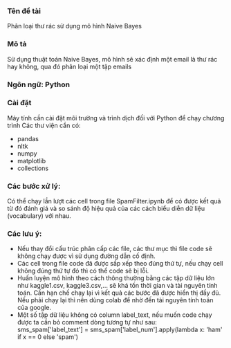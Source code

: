 ### Tên đề tài 
Phân loại thư rác sử dụng mô hình Naive Bayes
### Mô tả
Sử dụng thuật toán Naive Bayes, mô hình sẽ xác định một email là thư rác hay không, qua đó phân loại một tập emails
### Ngôn ngữ: Python
### Cài đặt
Máy tính cần cài đặt môi trường và trình dịch đối với Python để chạy chương trình
Các thư viện cần có:
* pandas
* nltk
* numpy
* matplotlib
* collections

### Các bước xử lý:
Có thể chạy lần lượt các cell trong file SpamFilter.ipynb để có được kết quả từ đó đánh giá và so sánh độ hiệu quả của các cách biểu diễn dữ liệu (vocabulary) với nhau.

### Các lưu ý:
* Nếu thay đổi cấu trúc phân cấp các file, các thư mục thì file code sẽ không chạy được vì sử dụng đường dẫn cố định.
* Các cell trong file code đã được sắp xếp theo đúng thứ tự, nếu chạy cell không đúng thứ tự đó thì có thể code sẽ bị lỗi.
* Huấn luyện mô hình theo cách thông thường bằng các tập dữ liệu lớn như kaggle1.csv, kaggle3.csv,... sẽ khá tốn thời gian và tài nguyên tính toán. Cần hạn chế chạy lại vì kết quả các bước đã được hiển thị đầy đủ. Nếu phải chạy lại thì nên dùng colab để nhờ đến tài nguyên tính toán của google.
* Một số tập dữ liệu không có column label_text, nếu muốn code chạy được ta cần bỏ comment dòng tương tự như sau:<br>
sms_spam['label_text'] = sms_spam['label_num'].apply(lambda x: 'ham' if x == 0 else 'spam')




